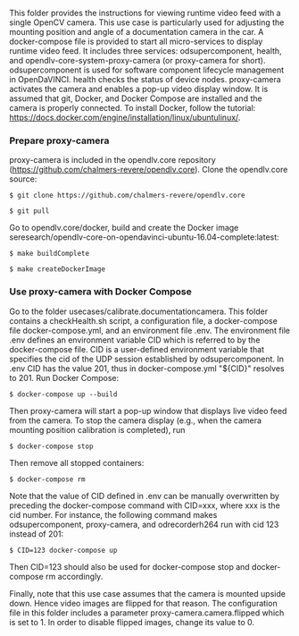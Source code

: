 This folder provides the instructions for viewing runtime video feed with a single OpenCV camera. This use case is particularly used for adjusting the mounting position and angle of a documentation camera in the car. A docker-compose file is provided to start all micro-services to display runtime video feed. It includes three services: odsupercomponent, health, and opendlv-core-system-proxy-camera (or proxy-camera for short). odsupercomponent is used for software component lifecycle management in OpenDaVINCI. health checks the status of device nodes. proxy-camera activates the camera and enables a pop-up video display window. It is assumed that git, Docker, and Docker Compose are installed and the camera is properly connected. To install Docker, follow the tutorial: https://docs.docker.com/engine/installation/linux/ubuntulinux/.
    
### Prepare proxy-camera

proxy-camera is included in the opendlv.core repository (https://github.com/chalmers-revere/opendlv.core). Clone the opendlv.core source:

    $ git clone https://github.com/chalmers-revere/opendlv.core
    
    $ git pull
    
Go to opendlv.core/docker, build and create the Docker image seresearch/opendlv-core-on-opendavinci-ubuntu-16.04-complete:latest:

    $ make buildComplete
    
    $ make createDockerImage
    
### Use proxy-camera with Docker Compose

Go to the folder usecases/calibrate.documentationcamera. This folder contains a checkHealth.sh script, a configuration file, a docker-compose file docker-compose.yml, and an environment file .env. The environment file .env defines an environment variable CID which is referred to by the docker-compose file. CID is a user-defined environment variable that specifies the cid of the UDP session established by odsupercomponent. In .env CID has the value 201, thus in docker-compose.yml "${CID}" resolves to 201.  Run Docker Compose:
    
    $ docker-compose up --build

Then proxy-camera will start a pop-up window that displays live video feed from the camera. To stop the camera display (e.g., when the camera mounting position calibration is completed), run

    $ docker-compose stop
    
Then remove all stopped containers:

    $ docker-compose rm

Note that the value of CID defined in .env can be manually overwritten by preceding the docker-compose command with CID=xxx, where xxx is the cid number. For instance, the following command makes odsupercomponent, proxy-camera, and odrecorderh264 run with cid 123 instead of 201:

    $ CID=123 docker-compose up
    
Then CID=123 should also be used for docker-compose stop and docker-compose rm accordingly.

Finally, note that this use case assumes that the camera is mounted upside down. Hence video images are flipped for that reason. The configuration file in this folder includes a parameter proxy-camera.camera.flipped which is set to 1. In order to disable flipped images, change its value to 0.

